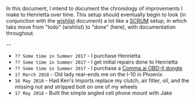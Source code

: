 In this document, I intend to document the chronology of improvements I make to Henrietta over time.  This setup should eventually begin to look (in conjunction with the [wishlist](wishlist.md) document) a lot like a [SCRUM](https://en.wikipedia.org/wiki/Scrum_(software_development)) setup, in which taks move from "todo" (wishlist) to "done" (here), with documentation throughout.

--

* `?? Some time in Summer 2017` - I purchase Henrietta
* `?? Some time in Summer 2017` - I get initial repairs done to Henrietta
* `?? Some time in Summer 2017` - I purchase a [Comma.ai OBD-II dongle](https://shop.comma.ai/products/panda-obd-ii-dongle)
* `17 March 2018` - Old lady rear-ends me on the I-10 in Phoenix
* `16 May 2018` - Had Ken's Imports replace my clutch, air filter, oil, and the missing nut and stripped bolt on one of my wheels
* `17 May 2018` - Built the simple angled cell phone mount with Jake